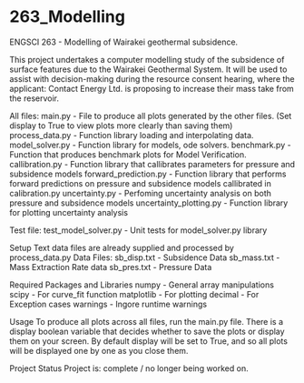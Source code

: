 # 263_Modelling
ENGSCI 263 - Modelling of Wairakei geothermal subsidence.

This project undertakes a computer modelling study of the subsidence of surface features due to the Wairakei Geothermal System. It will be used
to assist with decision-making during the resource consent hearing, where the applicant: Contact Energy Ltd. is proposing to increase their mass
take from the reservoir.


All files:
main.py - File to produce all plots generated by the other files. (Set display to True to view plots more clearly than saving them)
process_data.py - Function library loading and interpolating data.
model_solver.py - Function library for models, ode solvers.
benchmark.py - Function that produces benchmark plots for Model Verification.
callibration.py - Function library that callibrates parameters for pressure and subsidence models
forward_prediction.py - Function library that performs forward predictions on pressure and subsidence models callibrated in calibration.py
uncertainty.py - Perfoming uncertainty analysis on both pressure and subsidence models
uncertainty_plotting.py - Function library for plotting uncertainty analysis 

Test file:
test_model_solver.py - Unit tests for model_solver.py library

Setup
Text data files are already supplied and processed by process_data.py
Data Files:
sb_disp.txt - Subsidence Data
sb_mass.txt - Mass Extraction Rate data
sb_pres.txt - Pressure Data

Required Packages and Libraries
numpy - General array manipulations
scipy - For curve_fit function
matplotlib - For plotting
decimal - For Exception cases
warnings - Ingore runtime warnings

Usage
To produce all plots across all files, run the main.py file.
There is a display boolean variable that decides whether to save the plots
or display them on your screen. By default display will be set to True, and so 
all plots will be displayed one by one as you close them.

Project Status
Project is: complete / no longer being worked on.



